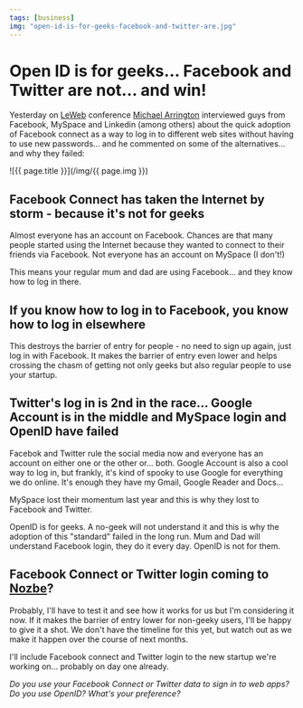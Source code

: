 ```yaml
---
tags: [business]
img: "open-id-is-for-geeks-facebook-and-twitter-are.jpg"
---
```


# Open ID is for geeks... Facebook and Twitter are not... and win!


Yesterday on [LeWeb](http://leweb.net) conference [Michael Arrington](http://techcrunch.com) interviewed guys from Facebook, MySpace and Linkedin (among others) about the quick adoption of Facebook connect as  a way to log in to different web sites without having to use new passwords... and he commented on some of the alternatives... and why they failed:

<!--More-->

![{{ page.title }}](/img/{{ page.img }})

## Facebook Connect has taken the Internet by storm - because it's not for geeks

Almost everyone has an account on Facebook. Chances are that many people started using the Internet because they wanted to connect to their friends via Facebook. Not everyone has an account on MySpace (I don't!)

This means your regular mum and dad are using Facebook... and they know how to log in there.

## If you know how to log in to Facebook, you know how to log in elsewhere

This destroys the barrier of entry for people - no need to sign up again, just log in with Facebook. It makes the barrier of entry even lower and helps crossing the chasm of getting not only geeks but also regular people to use your startup.

## Twitter's log in is 2nd in the race... Google Account is in the middle and MySpace login and OpenID have failed

Facebok and Twitter rule the social media now and everyone has an account on either one or the other or... both. Google Account is also a cool way to log in, but frankly, it's kind of spooky to use Google for everything we do online. It's enough they have my Gmail, Google Reader and Docs...

MySpace lost their momentum last year and this is why they lost to Facebook and Twitter.

OpenID is for geeks. A no-geek will not understand it and this is why the adoption of this "standard" failed in the long run. Mum and Dad will understand Facebook login, they do it every day. OpenID is not for them.

## Facebook Connect or Twitter login coming to [Nozbe][n]?

Probably, I'll have to test it and see how it works for us but I'm considering it now. If it makes the barrier of entry lower for non-geeky users, I'll be happy to give it a shot. We don't have the timeline for this yet, but watch out as we make it happen over the course of next months.

I'll include Facebook connect and Twitter login to the new startup we're working on... probably on day one already.

_Do you use your Facebook Connect or Twitter data to sign in to web apps? Do you use OpenID? What's your preference?_



[n]: https://michael.gratis/nozbe